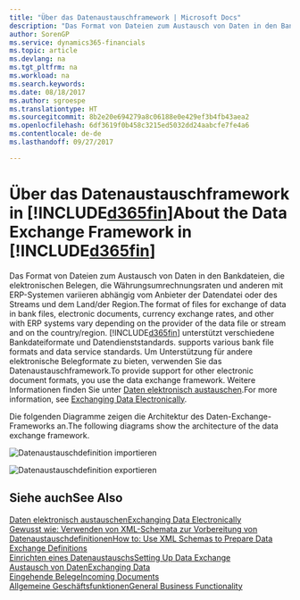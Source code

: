 ```yaml
---
title: "Über das Datenaustauschframework | Microsoft Docs"
description: "Das Format von Dateien zum Austausch von Daten in den Bankdateien, die elektronischen Belegen, die Währungsumrechnungsraten und anderen mit ERP-Systemen variieren abhängig vom Anbieter der Datendatei oder des Streams und dem Land/der Region."
author: SorenGP
ms.service: dynamics365-financials
ms.topic: article
ms.devlang: na
ms.tgt_pltfrm: na
ms.workload: na
ms.search.keywords: 
ms.date: 08/18/2017
ms.author: sgroespe
ms.translationtype: HT
ms.sourcegitcommit: 8b2e20e694279a8c06188e0e429ef3b4fb43aea2
ms.openlocfilehash: 6df3619f0b458c3215ed5032dd24aabcfe7fe4a6
ms.contentlocale: de-de
ms.lasthandoff: 09/27/2017

---
```

# <a name="about-the-data-exchange-framework-in-included365finincludesd365finmdmd"></a><span data-ttu-id="65069-103">Über das Datenaustauschframework in [!INCLUDE[d365fin](includes/d365fin_md.md)]</span><span class="sxs-lookup"><span data-stu-id="65069-103">About the Data Exchange Framework in [!INCLUDE[d365fin](includes/d365fin_md.md)]</span></span>
<span data-ttu-id="65069-104">Das Format von Dateien zum Austausch von Daten in den Bankdateien, die elektronischen Belegen, die Währungsumrechnungsraten und anderen mit ERP-Systemen variieren abhängig vom Anbieter der Datendatei oder des Streams und dem Land/der Region.</span><span class="sxs-lookup"><span data-stu-id="65069-104">The format of files for exchange of data in bank files, electronic documents, currency exchange rates, and other with ERP systems vary depending on the provider of the data file or stream and on the country/region.</span></span> [!INCLUDE[d365fin](includes/d365fin_md.md)]<span data-ttu-id="65069-105"> unterstützt verschiedene Bankdateiformate und Datendienststandards.</span><span class="sxs-lookup"><span data-stu-id="65069-105"> supports various bank file formats and data service standards.</span></span> <span data-ttu-id="65069-106">Um Unterstützung für andere elektronische Belegformate zu bieten, verwenden Sie das Datenaustauschframework.</span><span class="sxs-lookup"><span data-stu-id="65069-106">To provide support for other electronic document formats, you use the data exchange framework.</span></span> <span data-ttu-id="65069-107">Weitere Informationen finden Sie unter [Daten elektronisch austauschen](across-data-exchange.md).</span><span class="sxs-lookup"><span data-stu-id="65069-107">For more information, see [Exchanging Data Electronically](across-data-exchange.md).</span></span>    

 <span data-ttu-id="65069-108">Die folgenden Diagramme zeigen die Architektur des Daten-Exchange-Frameworks an.</span><span class="sxs-lookup"><span data-stu-id="65069-108">The following diagrams show the architecture of the data exchange framework.</span></span>  

 ![Datenaustauschdefinition importieren](media/across-data-exchange/dataexchangeframework_import.png)  

 ![Datenaustauschdefinition exportieren](media/across-data-exchange/dataexchangeframework_export.png)  

## <a name="see-also"></a><span data-ttu-id="65069-111">Siehe auch</span><span class="sxs-lookup"><span data-stu-id="65069-111">See Also</span></span>  
[<span data-ttu-id="65069-112">Daten elektronisch austauschen</span><span class="sxs-lookup"><span data-stu-id="65069-112">Exchanging Data Electronically</span></span>](across-data-exchange.md)  
[<span data-ttu-id="65069-113">Gewusst wie: Verwenden von XML-Schemata zur Vorbereitung von Datenaustauschdefinitionen</span><span class="sxs-lookup"><span data-stu-id="65069-113">How to: Use XML Schemas to Prepare Data Exchange Definitions</span></span>](across-how-to-use-xml-schemas-to-prepare-data-exchange-definitions.md)  
[<span data-ttu-id="65069-114">Einrichten eines Datenaustauschs</span><span class="sxs-lookup"><span data-stu-id="65069-114">Setting Up Data Exchange</span></span>](across-set-up-data-exchange.md)  
[<span data-ttu-id="65069-115">Austausch von Daten</span><span class="sxs-lookup"><span data-stu-id="65069-115">Exchanging Data</span></span>](across-exchange-data.md)  
[<span data-ttu-id="65069-116">Eingehende Belege</span><span class="sxs-lookup"><span data-stu-id="65069-116">Incoming Documents</span></span>](across-income-documents.md)  
[<span data-ttu-id="65069-117">Allgemeine Geschäftsfunktionen</span><span class="sxs-lookup"><span data-stu-id="65069-117">General Business Functionality</span></span>](ui-across-business-areas.md)  

